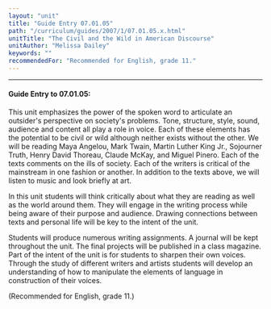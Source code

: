 ```yaml
---
layout: "unit"
title: "Guide Entry 07.01.05"
path: "/curriculum/guides/2007/1/07.01.05.x.html"
unitTitle: "The Civil and the Wild in American Discourse"
unitAuthor: "Melissa Dailey"
keywords: ""
recommendedFor: "Recommended for English, grade 11."
---
```

<body>
<hr/>
<h4>
Guide Entry to 07.01.05:
</h4>
<p>
This unit emphasizes the power of the spoken word to articulate an outsider's perspective on society's problems. Tone, structure, style, sound, audience and content all play a role in voice. Each of these elements has the potential to be civil or wild although neither exists without the other. We will be reading Maya Angelou, Mark Twain, Martin Luther King Jr., Sojourner Truth, Henry David Thoreau, Claude McKay, and Miguel Pinero. Each of the texts comments on the ills of society. Each of the writers is critical of the mainstream in one fashion or another. In addition to the texts above, we will listen to music and look briefly at art.
</p>
<p>
In this unit students will think critically about what they are reading as well as the world around them. They will engage in the writing process while being aware of their purpose and audience. Drawing connections between texts and personal life will be key to the intent of the unit.
</p>
<p>
Students will produce numerous writing assignments. A journal will be kept throughout the unit. The final projects will be published in a class magazine. Part of the intent of the unit is for students to sharpen their own voices. Through the study of different writers and artists students will develop an understanding of how to manipulate the elements of language in construction of their voices.
</p>
<p>
(Recommended for English, grade 11.)
</p>
</body>